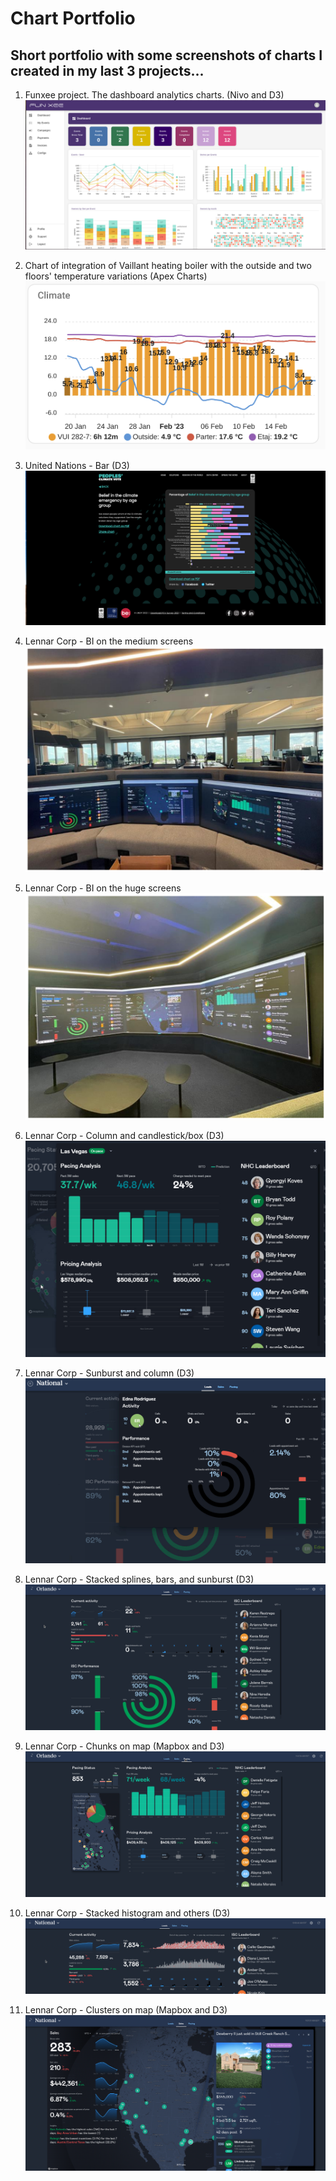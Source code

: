 # Chart Portfolio

## Short portfolio with some screenshots of charts I created in my last 3 projects... 

1. Funxee project. The dashboard analytics charts. (Nivo and D3)
![00](./00.png)

2. Chart of integration of Vaillant heating boiler with the outside and two floors' temperature variations (Apex Charts)
![00](./01.png)

3. United Nations - Bar (D3)
![00](./02.png)

4. Lennar Corp - BI on the medium screens
![00](./03.png)

5. Lennar Corp - BI on the huge screens
![00](./04.png)

6. Lennar Corp - Column and candlestick/box (D3)
![00](./05.png)

7. Lennar Corp - Sunburst and column (D3)
![00](./06.png)

8. Lennar Corp - Stacked splines, bars, and sunburst (D3)
![00](./07.png)

9. Lennar Corp - Chunks on map (Mapbox and D3)
![00](./08.png)

10. Lennar Corp - Stacked histogram and others (D3)
![00](./09.png)

11. Lennar Corp - Clusters on map (Mapbox and D3)
![00](./10.png)
